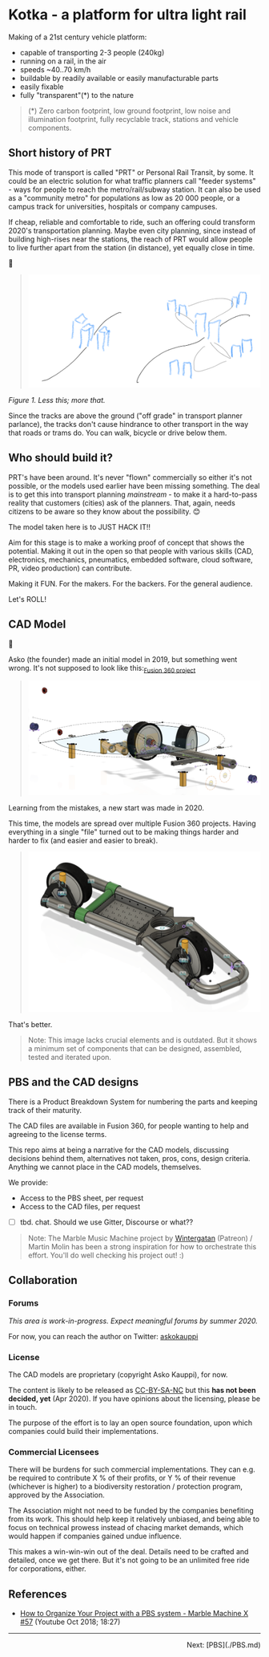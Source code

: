 # Kotka - a platform for ultra light rail

Making of a 21st century vehicle platform:

- capable of transporting 2-3 people (240kg)
- running on a rail, in the air
- speeds ~40..70 km/h
- buildable by readily available or easily manufacturable parts
- easily fixable
- fully "transparent"(*) to the nature

>(*) Zero carbon footprint, low ground footprint, low noise and illumination footprint, fully recyclable track, stations and vehicle components.

## Short history of PRT

This mode of transport is called "PRT" or Personal Rail Transit, by some. It could be an electric solution for what traffic planners call "feeder systems" - ways for people to reach the metro/rail/subway station. It can also be used as a "community metro" for populations as low as 20 000 people, or a campus track for universities, hospitals or company campuses.

If cheap, reliable and comfortable to ride, such an offering could transform 2020's transportation planning. Maybe even city planning, since instead of building high-rises near the stations, the reach of PRT would allow people to live further apart from the station (in distance), yet equally close in time.

🍌

>![](.images/less-this-more-that.png)

*Figure 1. Less this; more that.*

<!-- Editor's note: tbd. better picture one day #help -->

Since the tracks are above the ground ("off grade" in transport planner parlance), the tracks don't cause hindrance to other transport in the way that roads or trams do. You can walk, bicycle or drive below them.


## Who should build it?

PRT's have been around. It's never "flown" commercially so either it's not possible, or the models used earlier have been missing something. The deal is to get this into transport planning *mainstream* - to make it a hard-to-pass reality that customers (cities) ask of the planners. That, again, needs citizens to be aware so they know about the possibility. 😊

The model taken here is to JUST HACK IT!!

Aim for this stage is to make a working proof of concept that shows the potential. Making it out in the open so that people with various skills (CAD, electronics, mechanics, pneumatics, embedded software, cloud software, PR, video production) can contribute.

Making it FUN. For the makers. For the backers. For the general audience.

Let's ROLL! 



## CAD Model

🍌

Asko (the founder) made an initial model in 2019, but something went wrong. It's not supposed to look like this:<sub>[Fusion 360 project](https://a360.co/2sn1Wej)</sub>

>![](.images/not-supposed-to-look-so.png)

Learning from the mistakes, a new start was made in 2020.

This time, the models are spread over multiple Fusion 360 projects. Having everything in a single "file" turned out to be making things harder and harder to fix (and easier and easier to break).

>![](.images/looks-so.png)

That's better.

>Note: This image lacks crucial elements and is outdated. But it shows a minimum set of components that can be designed, assembled, tested and iterated upon.

## PBS and the CAD designs

There is a Product Breakdown System for numbering the parts and keeping track of their maturity.

The CAD files are available in Fusion 360, for people wanting to help and agreeing to the license terms.

This repo aims at being a narrative for the CAD models, discussing decisions behind them, alternatives not taken, pros, cons, design criteria. Anything we cannot place in the CAD models, themselves.

We provide:

- Access to the PBS sheet, per request
- Access to the CAD files, per request
- [ ] tbd. chat. Should we use Gitter, Discourse or what??

<!--
- [GitHub Issues](link tbd.), for raising concerns, ideas, and tracking the progress of individual designs
-->

>Note: The Marble Music Machine project by [Wintergatan](https://www.patreon.com/m/687732) (Patreon) / Martin Molin has been a strong inspiration for how to orchestrate this effort. You'll do well checking his project out! :)


## Collaboration

### Forums

*This area is work-in-progress. Expect meaningful forums by summer 2020.*

For now, you can reach the author on Twitter: [askokauppi](https://twitter.com/askokauppi)


<!-- disabled until we get the org up!

- The org would have its own (main) GitHub project and this as another.
- The org would have email etc. outside communications

- What chatting forum?
   - to be discussed, within the org (Gitter, Discourse, ...?)

The list below is about the larger association:

|tool|details|usage|
|---|---|---|
|gitter|(to be opened)|daily flowing stuff|
|GitHub|(to be opened)|version control|
|Google Docs/Sheets/Slides|(to be opened)|internal documents|
|Google Meet (now free!! May 2020)|(to be opened)|conference calls|

CAD specific:

|tool|details|usage|
|---|---|---|
|gitter|(to be opened)|daily flowing stuff|
|GitHub|(to be opened)|version control|
|GitHub Issues|(to be opened)|roadmap, ideas etc.|
|Fusion 360|(to be opened)|CAD collaboration|

In addition, the hosting ...(organization name)... has its own, internal forums.
-->

### License

The CAD models are proprietary (copyright Asko Kauppi), for now.

The content is likely to be released as [CC-BY-SA-NC](https://creativecommons.org/licenses/by-nc-sa/3.0/) but this **has not been decided, yet** (Apr 2020). If you have opinions about the licensing, please be in touch.

The purpose of the effort is to lay an open source foundation, upon which companies could build their implementations.

### Commercial Licensees

There will be burdens for such commercial implementations. They can e.g. be required to contribute X % of their profits, or Y % of their revenue (whichever is higher) to a biodiversity restoration / protection program, approved by the Association.

The Association might not need to be funded by the companies benefiting from its work. This should help keep it relatively unbiased, and being able to focus on technical prowess instead of chacing market demands, which would happen if companies gained undue influence.

This makes a win-win-win out of the deal. Details need to be crafted and detailed, once we get there. But it's not going to be an unlimited free ride for corporations, either.


## References

- [How to Organize Your Project with a PBS system - Marble Machine X #57](https://www.youtube.com/watch?v=zVyEsMiwvVc) (Youtube Oct 2018; 18:27)

---

<p align=right>Next: [PBS](./PBS.md)

